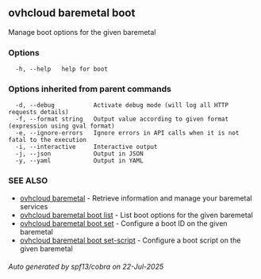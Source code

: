 ## ovhcloud baremetal boot

Manage boot options for the given baremetal

### Options

```
  -h, --help   help for boot
```

### Options inherited from parent commands

```
  -d, --debug           Activate debug mode (will log all HTTP requests details)
  -f, --format string   Output value according to given format (expression using gval format)
  -e, --ignore-errors   Ignore errors in API calls when it is not fatal to the execution
  -i, --interactive     Interactive output
  -j, --json            Output in JSON
  -y, --yaml            Output in YAML
```

### SEE ALSO

* [ovhcloud baremetal](ovhcloud_baremetal.md)	 - Retrieve information and manage your baremetal services
* [ovhcloud baremetal boot list](ovhcloud_baremetal_boot_list.md)	 - List boot options for the given baremetal
* [ovhcloud baremetal boot set](ovhcloud_baremetal_boot_set.md)	 - Configure a boot ID on the given baremetal
* [ovhcloud baremetal boot set-script](ovhcloud_baremetal_boot_set-script.md)	 - Configure a boot script on the given baremetal

###### Auto generated by spf13/cobra on 22-Jul-2025
